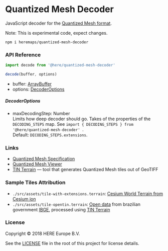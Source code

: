 Quantized Mesh Decoder
===========================================

JavaScript decoder for the [Quantized Mesh format](https://github.com/AnalyticalGraphicsInc/quantized-mesh).

Note: This is experimental code, expect changes. 

```
npm i heremaps/quantized-mesh-decoder
```

### API Reference

```javascript
import decode from '@here/quantized-mesh-decoder'

decode(buffer, options)
```

* buffer: [ArrayBuffer](https://developer.mozilla.org/en-US/docs/Web/JavaScript/Reference/Global_Objects/ArrayBuffer)
* options: [DecoderOptions](#decoderoptions)

##### DecoderOptions

* maxDecodingStep: Number  
  Limits how deep decoder should go.  Takes of the properties of the `DECODING_STEPS` map. See `import { DECODING_STEPS } from '@here/quantized-mesh-decoder' `.   
  Default: `DECODING_STEPS.extensions`.


### Links

* [Quantized Mesh Specification](https://github.com/AnalyticalGraphicsInc/quantized-mesh)
* [Quantized Mesh Viewer](https://github.com/heremaps/quantized-mesh-viewer)
* [TIN Terrain](https://github.com/heremaps/tin-terrain) — tool that generates Quantized Mesh tiles out of GeoTIFF

### Sample Tiles Attribution

- `./src/assets/tile-with-extensions.terrain`: [Cesium World Terrain from Cesium ion](https://cesiumjs.org/Cesium/Build/Apps/Sandcastle/index.html?src=Terrain.html)
- `./src/assets/tile-opentin.terrain`: [Open data](ftp://geoftp.ibge.gov.br//modelos_digitais_de_superficie/modelo_digital_de_elevacao_mde/rj25/tif/mde_27453ne_v1.zip) from brazilian government [IBGE](https://ww2.ibge.gov.br/english/), processed using [TIN Terrain](https://github.com/heremaps/tin-terrain)

### License

Copyright © 2018 HERE Europe B.V.

See the [LICENSE](LICENSE) file in the root of this project for license details.
